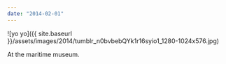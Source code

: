 ```yaml
---
date: "2014-02-01"
---
```


![yo yo]({{ site.baseurl }}/assets/images/2014/tumblr_n0bvbebQYk1r16syio1_1280-1024x576.jpg)

At the maritime museum.
